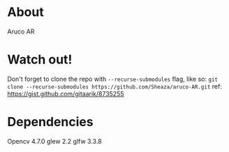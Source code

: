 # About

Aruco AR 

# Watch out!
Don't forget to clone the repo with `--recurse-submodules` flag, like so:
`git clone --recurse-submodules https://github.com/Sheaza/aruco-AR.git`
ref: https://gist.github.com/gitaarik/8735255

# Dependencies
Opencv 4.7.0
glew 2.2
glfw 3.3.8



